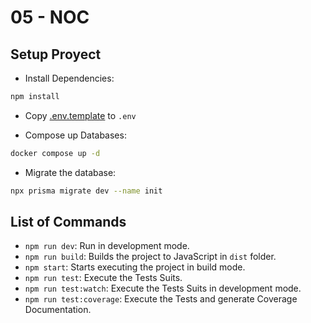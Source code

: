 # 05 - NOC

## Setup Proyect

- Install Dependencies:
```bash
npm install
```

- Copy [.env.template](.env.template) to `.env`

- Compose up Databases:
```bash
docker compose up -d
```

- Migrate the database:

```bash
npx prisma migrate dev --name init
```

## List of Commands

- `npm run dev`: Run in development mode.
- `npm run build`: Builds the project to JavaScript in `dist` folder.
- `npm start`: Starts executing the project in build mode.
- `npm run test`: Execute the Tests Suits.
- `npm run test:watch`: Execute the Tests Suits in development mode.
- `npm run test:coverage`: Execute the Tests and generate Coverage Documentation.
